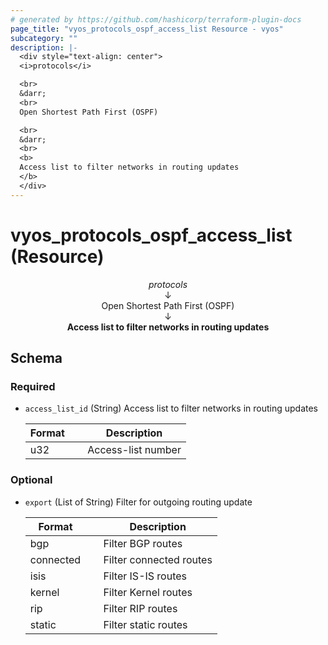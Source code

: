 ```yaml
---
# generated by https://github.com/hashicorp/terraform-plugin-docs
page_title: "vyos_protocols_ospf_access_list Resource - vyos"
subcategory: ""
description: |-
  <div style="text-align: center">
  <i>protocols</i>

  <br>
  &darr;
  <br>
  Open Shortest Path First (OSPF)

  <br>
  &darr;
  <br>
  <b>
  Access list to filter networks in routing updates
  </b>
  </div>
---
```


# vyos_protocols_ospf_access_list (Resource)

<div style="text-align: center">
<i>protocols</i>

<br>
&darr;
<br>
Open Shortest Path First (OSPF)

<br>
&darr;
<br>
<b>
Access list to filter networks in routing updates
</b>
</div>



<!-- schema generated by tfplugindocs -->
## Schema

### Required

- `access_list_id` (String) Access list to filter networks in routing updates

    |  Format &emsp; | Description  |
    |----------|---------------|
    |  u32  &emsp; |  Access-list number  |

### Optional

- `export` (List of String) Filter for outgoing routing update

    |  Format &emsp; | Description  |
    |----------|---------------|
    |  bgp  &emsp; |  Filter BGP routes  |
    |  connected  &emsp; |  Filter connected routes  |
    |  isis  &emsp; |  Filter IS-IS routes  |
    |  kernel  &emsp; |  Filter Kernel routes  |
    |  rip  &emsp; |  Filter RIP routes  |
    |  static  &emsp; |  Filter static routes  |
